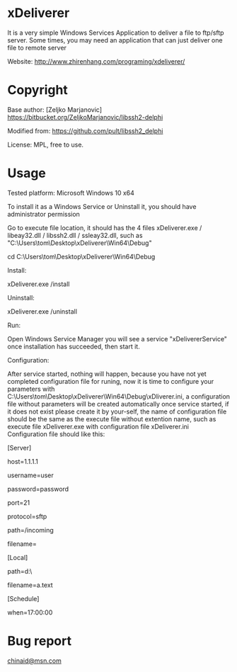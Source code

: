 # xDeliverer
It is a very simple Windows Services Application to deliver a file to ftp/sftp server. Some times, you may need an application that can just deliver one file to remote server

Website: http://www.zhirenhang.com/programing/xdeliverer/

# Copyright
Base author: [Zeljko Marjanovic] https://bitbucket.org/ZeljkoMarjanovic/libssh2-delphi

Modified from: https://github.com/pult/libssh2_delphi

License: MPL, free to use.

# Usage
Tested platform: Microsoft Windows 10 x64

To install it as a Windows Service or Uninstall it, you should have administrator permission

Go to execute file location, it should has the 4 files xDeliverer.exe / libeay32.dll / libssh2.dll / ssleay32.dll, such as "C:\Users\tom\Desktop\xDeliverer\Win64\Debug"

cd C:\Users\tom\Desktop\xDeliverer\Win64\Debug

Install:

xDeliverer.exe /install

Uninstall:

xDeliverer.exe /uninstall

Run:

Open Windows Service Manager you will see a service "xDelivererService" once installation has succeeded, then start it.

Configuration:

After service started, nothing will happen, because you have not yet completed configuration file for runing, now it is time to configure your parameters with C:\Users\tom\Desktop\xDeliverer\Win64\Debug\xDliverer.ini, a configuration file without parameters will be created automatically once service started, if it does not exist please create it by your-self, the name of configuration file should be the same as the execute file without extention name, such as execute file xDeliverer.exe with configuration file xDeliverer.ini
Configuration file should like this:

[Server]

host=1.1.1.1

username=user

password=password

port=21

protocol=sftp

path=/incoming

filename=

[Local]

path=d:\

filename=a.text

[Schedule]

when=17:00:00

# Bug report
chinaid@msn.com
